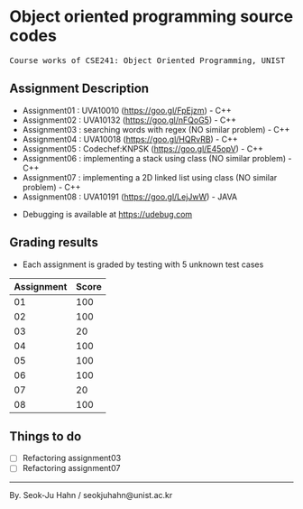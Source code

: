 # Object oriented programming source codes
<pre>
Course works of CSE241: Object Oriented Programming, UNIST
</pre>

## Assignment Description
* Assignment01 : UVA10010                                  (https://goo.gl/FpEjzm) - C++
* Assignment02 : UVA10132                                  (https://goo.gl/nFQoG5) - C++ 
* Assignment03 : searching words with regex                (NO similar problem)    - C++
* Assignment04 : UVA10018                                  (https://goo.gl/HQRvRB) - C++
* Assignment05 : Codechef:KNPSK                            (https://goo.gl/E45opV) - C++
* Assignment06 : implementing a stack using class          (NO similar problem)    - C++
* Assignment07 : implementing a 2D linked list using class (NO similar problem)    - C++
* Assignment08 : UVA10191                                  (https://goo.gl/LejJwW) - JAVA
+ Debugging is available at https://udebug.com

## Grading results
* Each assignment is graded by testing with 5 unknown test cases

Assignment | Score 
------------ | ------------ 
01 | 100 
02 | 100  
03 | 20
04 | 100
05 | 100
06 | 100
07 | 20
08 | 100

## Things to do
* [ ] Refactoring assignment03
* [ ] Refactoring assignment07

<hr>
By. Seok-Ju Hahn / seokjuhahn@unist.ac.kr
